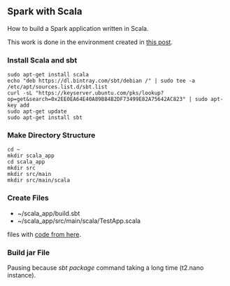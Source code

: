 ## Spark with Scala

How to build a Spark application written in Scala.

This work is done in the environment created in [this post](https://github.com/npa02012/blog_posts/tree/master/k8s_aws_setup).

### Install Scala and sbt

```
sudo apt-get install scala
echo "deb https://dl.bintray.com/sbt/debian /" | sudo tee -a /etc/apt/sources.list.d/sbt.list
curl -sL "https://keyserver.ubuntu.com/pks/lookup?op=get&search=0x2EE0EA64E40A89B84B2DF73499E82A75642AC823" | sudo apt-key add
sudo apt-get update
sudo apt-get install sbt
```

### Make Directory Structure

```
cd ~
mkdir scala_app
cd scala_app
mkdir src
mkdir src/main
mkdir src/main/scala
```

### Create Files

* ~/scala_app/build.sbt
* ~/scala_app/src/main/scala/TestApp.scala

files with [code from here](http://spark.apache.org/docs/3.0.0/quick-start.html#self-contained-applications).

### Build jar File

Pausing because *sbt package* command taking a long time (t2.nano instance).
